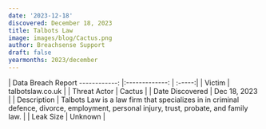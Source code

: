 ```yaml
---
date: '2023-12-18'
discovered: December 18, 2023
title: Talbots Law
image: images/blog/Cactus.png
author: Breachsense Support
draft: false
yearmonths: 2023/december
---
```



| Data Breach Report
------------:     |:-------------:    | :-----:|
| Victim      | talbotslaw.co.uk      | 
| Threat Actor      | Cactus      | 
| Date Discovered      | Dec 18, 2023      | 
| Description      | Talbots Law is a law firm that specializes in in criminal defence, divorce, employment, personal injury, trust, probate, and family law.      | 
| Leak Size      | Unknown      | 

